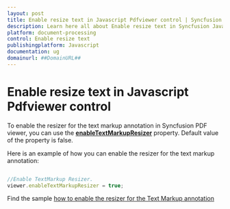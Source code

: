 ```yaml
---
layout: post
title: Enable resize text in Javascript Pdfviewer control | Syncfusion
description: Learn here all about Enable resize text in Syncfusion Javascript Pdfviewer control of Syncfusion Essential JS 2 and more.
platform: document-processing
control: Enable resize text
publishingplatform: Javascript
documentation: ug
domainurl: ##DomainURL##
---
```


# Enable resize text in Javascript Pdfviewer control

To enable the resizer for the text markup annotation in Syncfusion PDF viewer, you can use the [**enableTextMarkupResizer**](https://ej2.syncfusion.com/documentation/api/pdfviewer/#enabletextmarkupresizer) property. Default value of the property is false.

Here is an example of how you can enable the resizer for the text markup annotation:

```javascript

//Enable TextMarkup Resizer.
viewer.enableTextMarkupResizer = true;

```

Find the sample [how to enable the resizer for the Text Markup annotation](https://stackblitz.com/edit/qzf6bk-xsk9pf?devtoolsheight=33&file=index.js)
